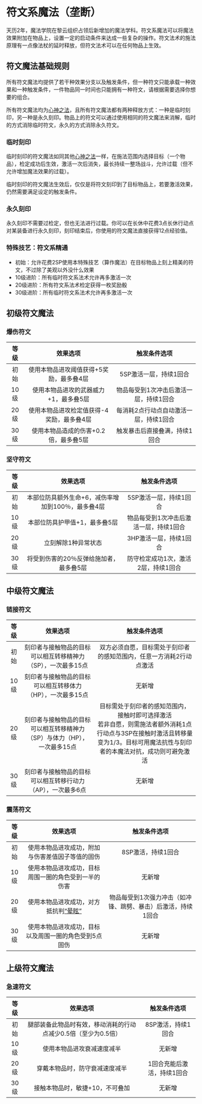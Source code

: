 # 符文系魔法（垄断）

天历2年，魔法学院在黎云组织占领后新增加的魔法学科。符文系魔法可以将魔法效果附加在物品上，设置一定的启动条件来达成一些复杂的操作。符文法术的施法原理有一点像法杖的延时释放，但符文法术可以在任何物品上生效。

## 符文魔法基础规则

所有符文魔法均提供了若干种效果分支以及触发条件，但一种符文只能承载一种效果和一种触发条件，一件物品同一时间也只能拥有一种符文，请根据需要选择你想要的组合。

所有符文魔法均为<a href="/rules/V4.x rules/8·magic/#心神之法" target="_blank">心神之法</a>，且所有符文魔法都有两种释放方式：一种是临时刻印，另一种是永久刻印。物品上的符文可以通过使用相同的符文魔法来消解，临时的方式消除临时符文，永久的方式消除永久符文。

### 临时刻印

临时刻印的符文魔法如同其他<a href="/rules/V4.x rules/8·magic/#心神之法" target="_blank">心神之法</a>一样，在施法范围内选择目标（一个物品），检定成功后生效，激活一次后消失，最长持续一整场战斗，允许过载（但不允许增加魔法效果的过载）。

临时刻印的符文魔法生效后，仅仅是将符文刻印到了目标物品上，若要激活效果，仍然需要满足设定的触发条件。

### 永久刻印

永久刻印不需要过检定，但也无法进行过载。你可以在长休中花费3点长休行动点对某装备进行永久刻印，刻印结束后，你使用的符文魔法直接获得12点经验值。

### 特殊技艺：符文系精通

* 初始：允许花费2SP使用本特殊技艺（算作魔法）在目标物品上刻上精美的符文，不过除了美观以外没什么效果
* 10级进阶：所有临时符文系法术允许再多激活一次
* 20级进阶：所有符文系法术检定获得一枚奖励骰
* 30级进阶：所有临时符文系法术允许再多激活一次

## 初级符文魔法

### 爆伤符文

等级|效果选项|触发条件选项
:--:|:--:|:--:
初始|使用本物品进攻阈值获得+5奖励，最多叠4层|5SP激活一层，持续1回合
10级|使用本物品进攻的武器威力+1，最多叠5层|物品每受到1次冲击后激活一层，持续1回合
20级|使用本物品进攻检定值获得-4奖励，最多叠4层|每消耗2点行动点自动激活一层，持续1回合
30级|使用本物品造成的伤害+0.2倍，最多叠5层|触发暴击后直接叠满，持续1回合

### 坚守符文

等级|效果选项|触发条件选项
:--:|:--:|:--:
初始|本部位防具额外生命+6，减伤率增加到100％，最多叠4层|5SP激活一层，持续1回合
10级|本部位防具护甲值+1，最多叠5层|物品每受到1次冲击后激活一层，持续1回合
20级|立刻解除1种异常状态|3HP激活一层，持续1回合
30级|将受到伤害的20％反弹给施加者，最多叠5层|防守检定成功1次，激活2层，持续1回合

## 中级符文魔法

### 链接符文

等级|效果选项|触发条件选项
:--:|:--:|:--:
初始|刻印者与接触物品的目标可以相互转移精神力（SP），一次最多15点|双方必须自愿，目标需处于刻印者的感知范围内，任意一方消耗2行动点激活
10级|刻印者与接触物品的目标可以相互转移体力（HP），一次最多15点|无新增
20级|刻印者与接触物品的目标可以相互转移精神力（SP）与体力（HP），一次最多15点|目标需处于刻印者的感知范围内，接触时即可选择激活<br>若非自愿，则需施法者额外消耗1点行动点与3SP在接触时激活且转移量变为1/3。目标可用魔法抗性与刻印者的本魔法对抗，成功则可避免激活
30级|刻印者与接触物品的目标可以相互转移行动力（AP），一次最多6点|无新增

### 震荡符文

等级|效果选项|触发条件选项
:--:|:--:|:--:
初始|使用本物品进攻成功，附加与伤害差值因子等值的固伤|8SP激活，持续1回合
10级|使用本物品进攻成功，目标周围一圈的角色受到一半的伤害|无新增
20级|使用本物品进攻成功，对方抵抗判<a href="../../../status/normal/#晕眩" target="_blank">“晕眩”</a>|物品每受到1次强力冲击（如冲锋、跳劈、暴击）后激活，持续1回合
30级|使用本物品进攻成功，目标以及周围一圈的角色受到5点固伤|无新增

## 上级符文魔法

### 急速符文

等级|效果选项|触发条件选项
:--:|:--:|:--:
初始|腿部装备此物品时有效，移动消耗的行动点减少0.5倍（至少为0.5倍）|8SP激活，持续1回合
10级|使用本物品进攻衰减速度减半|无新增
20级|穿戴本物品时，防守衰减速度减半|1回合充能后激活，持续1回合
30级|接触本物品时，敏捷+10，不可叠加|无新增
